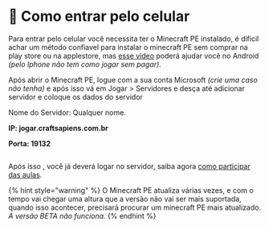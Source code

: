 # 📱 Como entrar pelo celular

Para entrar pelo celular você necessita ter o Minecraft PE instalado, é dificil achar um método confiavel para instalar o minecraft PE sem comprar na play store ou na applestore, mas [esse video](https://www.youtube.com/watch?v=wMfkKQmqNLg) poderá ajudar você no Android _(pelo Iphone não tem como jogar sem pagar)_.

Após abrir o Minecraft PE, logue com a sua conta Microsoft _(crie uma caso não tenha)_ e após isso vá em Jogar > Servidores e desça até adicionar servidor e coloque os dados do servidor

Nome do Servidor: Qualquer nome.&#x20;

**IP: jogar.craftsapiens.com.br**

**Porta: 19132**

<figure><img src="https://media.discordapp.net/attachments/939953001433538631/989626087879368744/WhatsApp_Image_2022-06-23_at_12.35.43.jpeg?width=692&#x26;height=389" alt=""><figcaption></figcaption></figure>

Após isso , você já deverá logar no servidor, saiba agora [como participar das aulas](../como-participar-das-aulas.md).



{% hint style="warning" %}
O Minecraft PE atualiza várias vezes, e com o tempo vai chegar uma altura que a versão não vai ser mais suportada, quando isso acontecer, precisará procurar um minecraft PE mais atualizado. _A versão BETA não funciona._
{% endhint %}

